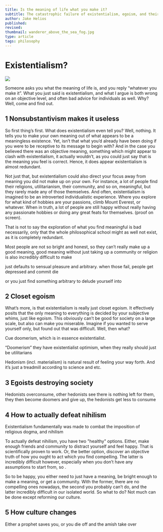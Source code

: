 ```yaml
---
title: Is the meaning of life what you make it?
subtitle: The catastrophic failure of existentialism, egoism, and their siblings
author: Jake Helios
published:
revised:
thumbnail: wanderer_above_the_sea_fog.jpg
type: article
tags: philosophy
---
```



# Existentialism?
![](/wanderer_above_the_sea_fog.jpg)

Someone asks you what the meaning of life is, and you reply “whatever you make it”. What you just said is existentialism, and what I argue is both wrong on an objective level, and often bad advice for individuals as well. Why? Well, come and find out.

## 1 Nonsubstantivism makes it useless
So first thing’s first. What does existentialism even tell you? Well, nothing. It tells you to make your own meaning out of what appears to be a meaningless existence. Yet, isn’t that what you’d already have been doing if you were to be receptive to its message to begin with? And in the case you believed there was an objective meaning, something which might appear to clash with existentialism, it actually wouldn’t, as you could just say that is the meaning you feel is correct. Hence, it does appear existentialism is almost redundant.

Not just that, but existentialism could also direct your focus away from meaning you did not make up on your own. For instance, a lot of people find their religions, utilitarianism, their community, and so on, meaningful, but they rarely made any of those themselves. And often, existentialism is imagined to be an introverted individualistic experience. Where you explore for what kind of hobbies are your passions, climb Mount Everest, or whatever. When in truth, a lot of people are still happy without really having any passionate hobbies or doing any great feats for themselves. (proof on screen).

That is not to say the exploration of what you find meaningful is bad necessarily, only that the whole philosophical school might as well not exist, as it is completely redundant.

Most people are not so bright and honest, so they can’t really make up a good meaning, good meaning without just taking up a community or religion is also incredibly difficult to make

just defaults to sensual pleasure and arbitrary. when those fail, people get depressed and commit die

or you just find something arbitrary to delude yourself into

## 2 Closet egoism
What’s more, is that existentialism is really just closet egoism. It effectively posits that the only meaning to everything is decided by your subjective whims, just like egoism. This obviously can’t be good for society on a large scale, but also can make you miserable. Imagine if you wanted to serve yourself only, but found out that was difficult. Well, then what?

Cue doomerism, which is in essence existentialist.


“Doomerism” they have existentialist optimism, when they really should just be utilitarians

Hedonism (incl. materialism) is natural result of feeling your way forth. And it’s just a treadmill according to science and etc.

## 3 Egoists destroying society

Hedonists overconsume, other hedonists see there is nothing left for them, they then become doomers and give up, the hedonists get less to consume

## 4 How to actually defeat nihilism
Existentialism fundamentally was made to combat the imposition of religious dogma, and nihilism

To actually defeat nihilism, you have two "healthy" options. Either, make enough friends and community to distract yourself and feel happy. That is scientifically proven to work. Or, the better option, discover an objective truth of how you ought to act which you find compelling. The latter is incredibly difficult however, especially when you don’t have any assumptions to start from, so .

So to be happy, you either need to just have a meaning, be bright enough to make a meaning, or get a community. With the former, there are no compelling ones nowadays, the second you probably  can’t do, and the latter incredibly difficult in our isolated world. So what to do? Not much can be done except reforming our culture.

## 5 How culture changes
Either a prophet saves you, or you die off and the amish take over
